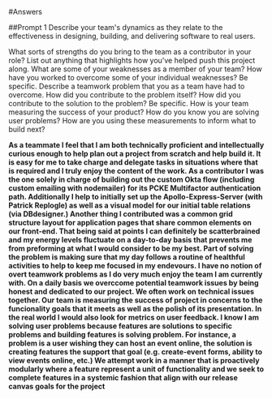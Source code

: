 #Answers

##Prompt 1
Describe your team's dynamics as they relate to the effectiveness in designing, building, and delivering software to real users.

What sorts of strengths do you bring to the team as a contributor in your role? List out anything that highlights how you've helped push this project along.
What are some of your weaknesses as a member of your team? How have you worked to overcome some of your individual weaknesses? Be specific.
Describe a teamwork problem that you as a team have had to overcome. How did you contribute to the problem itself? How did you contribute to the solution to the problem? Be specific.
How is your team measuring the success of your product? How do you know you are solving user problems? How are you using these measurements to inform what to build next?

**As a teammate I feel that I am both technically proficient and intellectually curious enough to help plan out a project from scratch and help
build it. It is easy for me to take charge and delegate tasks in situations where that is required and I truly enjoy the content of the work.
As a contributor I was the one solely in charge of building out the custom Okta flow (including custom emailing with nodemailer) for its 
PCKE Multifactor authentication path. Additionally I help to initially set up the Apollo-Express-Server (with Patrick Replogle) as well as a visual model for our
initial table relations (via DBdesigner.) Another thing I contributed was a common grid structure layout for application pages that share 
common elements on our front-end. That being said at points I can definitely be scatterbrained and my energy levels fluctuate on a day-to-day 
basis that prevents me from preforming at what I would consider to be my best. Part of solving the problem is making sure that my day follows
a routine of healthful activities to help to keep me focused in my endevours. I have no notion of overt teamwork problems as I do very much
enjoy the team I am currently with. On a daily basis we overccome potential teamwork issues by being honest and dedicated to our project. We often 
work on technical issues together. Our team is measuring the success of project in concerns to the funcionality goals that it meets as well
as the polish of its presentation. In the real world I would also look for metrics on user feedback. I know I am solving user problems because
features are solutions to specific problems and building features is solving problem. For instance, a problem is a user wishing they can host
an event online, the solution is creating features the support that goal (e.g. create-event forms, ability to view events online, etc.) We attempt
work in a manner that is proactively modularly where a feature represent a unit of functionality and we seek to complete features in a systemic fashion that
align with our release canvas goals for the project**
